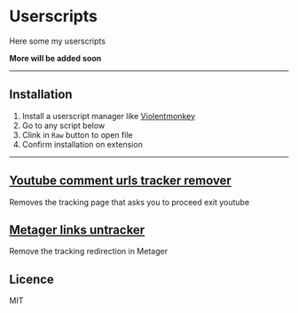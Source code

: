 <!--
  Created at: 07/31/2021 18:26:20 Saturday
  Modified at: 07/31/2021 06:48:06 PM Saturday
-->

# Userscripts

Here some my userscripts

**More will be added soon**

---

## Installation

1. Install a userscript manager like [Violentmonkey](https://violentmonkey.github.io/)
2. Go to any script below
3. Clink in `Raw` button to open file
4. Confirm installation on extension

---

## [Youtube comment urls tracker remover](youtube/commentUrlNoTracking.user.js)

Removes the tracking page that asks you to proceed exit youtube

## [Metager links untracker](metager/linkUntracker.user.js)

Remove the tracking redirection in Metager

## Licence

MIT
